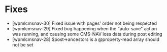 # Fixes
* [wpmlcmsnav-30] Fixed issue with pages' order not being respected
* [wpmlcmsnav-29] Fixed bug happening when the "auto-save" action was running, and causing some CMS-NAV loss data during post editing
* [wpmlcmsnav-28] $post->ancestors is a @property-read array should not be set